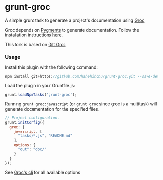 grunt-groc
================

A simple grunt task to generate a project's documentation using [Groc](http://nevir.github.com/groc/)

Groc depends on [Pygments](http://pygments.org/) to generate documentation. Follow the installation instructions [here](http://pygments.org/docs/installation/).

This fork is based on [Gilt Groc](https://github.com/gilt/groc)

### Usage
Install this plugin with the following command:

```js
npm install git+https://github.com/hahehihohu/grunt-groc.git --save-dev
```

Load the plugin in your Gruntfile.js:

```js
grunt.loadNpmTasks('grunt-groc');
```

Running `grunt groc:javascript` (or `grunt groc` since groc is a multitask) will generate documentation for the specified files.

```js
// Project configuration.
grunt.initConfig({
  groc: {
    javascript: [
      "tasks/*.js", "README.md"
    ],
    options: {
      "out": "doc/"
    }
  }
});
```

See [Groc's cli](http://nevir.github.com/groc/cli.html) for all available options
